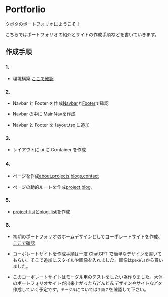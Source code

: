 # Portforlio

クボタのポートフォリオにようこそ！

こちらではポートフォリオの紹介とサイトの作成手順などを書いていきます。

## 作成手順

### 1.

- 環境構築 [ここで確認](/READMES/CreationProcedure/Procedure1.md)

### 2.

- Navbar と Footer を作成[Navbar](/my-app//src/components/navbar.tsx)と[Footer](/my-app/src/components/footer.tsx)で確認

- Navbar の中に [MainNav](/my-app/src/components/main-nav.tsx)を作成

- Navbar と Footer を layout.tsx に追加

### 3.

- レイアウトに ui に Container を作成

### 4.　

- ページを作成[about](</my-app/src/app/(routes)/about>),[projects](</my-app/src/app/(routes)/projects>),[blogs](</my-app/src/app/(routes)/blogs>),[contact](</my-app/src/app/(routes)/contact>)

- ページの動的ルートを作成[project](</my-app/src/app/(routes)/projects/[projectId]>),[blog](</my-app/src/app/(routes)/blogs/[blogId]>),

### 5.

- [project-list](/my-app//src//components/project-list.tsx)と[blog-list](/my-app//src//components/blog-list.tsx)を作成

### 6.

- 初期のポートフォリオのホームデザインとしてコーポレートサイトを作成、[ここで確認](</my-app/src/app/(homedesign)/corporate-site>)

- コーポレートサイトを作成手順は一度 ChatGPT で簡単なデザインを書いてもらい、そこで追加にスタイルや画像を入れました。画像は`pexels`から貰いました。

- この[コーポレートサイト](</my-app/src/app/(homedesign)/corporate-site>)はモーダル用のテストをしたい為作りました。大体のポートフォリオサイトが出来上がったらどんどんデザインやサイトなどを作成していく予定です。`モーダル`については`手順７`を確認して下さい。
